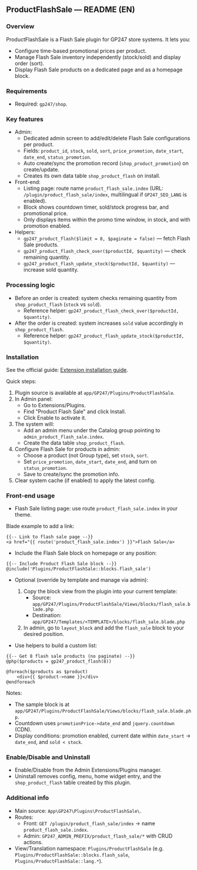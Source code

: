## ProductFlashSale — README (EN)

### Overview
ProductFlashSale is a Flash Sale plugin for GP247 store systems. It lets you:
- Configure time-based promotional prices per product.
- Manage Flash Sale inventory independently (stock/sold) and display order (sort).
- Display Flash Sale products on a dedicated page and as a homepage block.

### Requirements
- Required: `gp247/shop`.

### Key features
- Admin:
  - Dedicated admin screen to add/edit/delete Flash Sale configurations per product.
  - Fields: `product_id`, `stock`, `sold`, `sort`, `price_promotion`, `date_start`, `date_end`, `status_promotion`.
  - Auto create/sync the promotion record (`shop_product_promotion`) on create/update.
  - Creates its own data table `shop_product_flash` on install.
- Front-end:
  - Listing page: route name `product_flash_sale.index` (URL: `/plugin/product_flash_sale/index`, multilingual if `GP247_SEO_LANG` is enabled).
  - Block shows countdown timer, sold/stock progress bar, and promotional price.
  - Only displays items within the promo time window, in stock, and with promotion enabled.
- Helpers:
  - `gp247_product_flash($limit = 8, $paginate = false)` — fetch Flash Sale products.
  - `gp247_product_flash_check_over($productId, $quantity)` — check remaining quantity.
  - `gp247_product_flash_update_stock($productId, $quantity)` — increase sold quantity.

### Processing logic
- Before an order is created: system checks remaining quantity from `shop_product_flash` (`stock` vs `sold`).
  - Reference helper: `gp247_product_flash_check_over($productId, $quantity)`.
- After the order is created: system increases `sold` value accordingly in `shop_product_flash`.
  - Reference helper: `gp247_product_flash_update_stock($productId, $quantity)`.

### Installation
See the official guide: [Extension installation guide](https://gp247.net/en/docs/user-guide-extension/guide-to-installing-the-extension.html).

Quick steps:
1) Plugin source is available at `app/GP247/Plugins/ProductFlashSale`.
2) In Admin panel:
   - Go to Extensions/Plugins.
   - Find "Product Flash Sale" and click Install.
   - Click Enable to activate it.
3) The system will:
   - Add an admin menu under the Catalog group pointing to `admin_product_flash_sale.index`.
   - Create the data table `shop_product_flash`.
4) Configure Flash Sale for products in admin:
   - Choose a product (not Group type), set `stock`, `sort`.
   - Set `price_promotion`, `date_start`, `date_end`, and turn on `status_promotion`.
   - Save to create/sync the promotion info.
5) Clear system cache (if enabled) to apply the latest config.

### Front-end usage
- Flash Sale listing page: use route `product_flash_sale.index` in your theme.

Blade example to add a link:
```blade
{{-- Link to flash sale page --}}
<a href="{{ route('product_flash_sale.index') }}">Flash Sale</a>
```

- Include the Flash Sale block on homepage or any position:
```blade
{{-- Include Product Flash Sale block --}}
@include('Plugins/ProductFlashSale::blocks.flash_sale')
```

- Optional (override by template and manage via admin):
  1) Copy the block view from the plugin into your current template:
     - Source: `app/GP247/Plugins/ProductFlashSale/Views/blocks/flash_sale.blade.php`
     - Destination: `app/GP247/Templates/<TEMPLATE>/blocks/flash_sale.blade.php`
  2) In admin, go to `layout_block` and add the `flash_sale` block to your desired position.

- Use helpers to build a custom list:
```blade
{{-- Get 8 flash sale products (no paginate) --}}
@php($products = gp247_product_flash(8))

@foreach($products as $product)
    <div>{{ $product->name }}</div>
@endforeach
```

Notes:
- The sample block is at `app/GP247/Plugins/ProductFlashSale/Views/blocks/flash_sale.blade.php`.
- Countdown uses `promotionPrice->date_end` and `jquery.countdown` (CDN).
- Display conditions: promotion enabled, current date within `date_start` → `date_end`, and `sold < stock`.

### Enable/Disable and Uninstall
- Enable/Disable from the Admin Extensions/Plugins manager.
- Uninstall removes config, menu, home widget entry, and the `shop_product_flash` table created by this plugin.

### Additional info
- Main source: `App\GP247\Plugins\ProductFlashSale\`.
- Routes:
  - Front: `GET /plugin/product_flash_sale/index` → name `product_flash_sale.index`.
  - Admin: `GP247_ADMIN_PREFIX/product_flash_sale/*` with CRUD actions.
- View/Translation namespace: `Plugins/ProductFlashSale` (e.g. `Plugins/ProductFlashSale::blocks.flash_sale`, `Plugins/ProductFlashSale::lang.*`).
